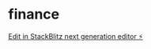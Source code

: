 # finance

[Edit in StackBlitz next generation editor ⚡️](https://stackblitz.com/~/github.com/anurag-gangwar/finance)